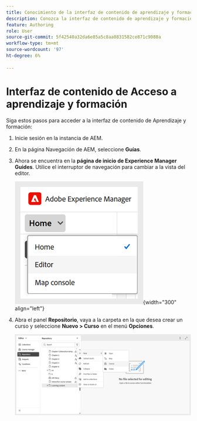 ```yaml
---
title: Conocimiento de la interfaz de contenido de aprendizaje y formación
description: Conozca la interfaz de contenido de aprendizaje y formación en Adobe Experience Manager Guides.
feature: Authoring
role: User
source-git-commit: 5f42540a32da6e85a5c8aa0831582ce871c9088a
workflow-type: tm+mt
source-wordcount: '97'
ht-degree: 6%

---
```


# Interfaz de contenido de Acceso a aprendizaje y formación

Siga estos pasos para acceder a la interfaz de contenido de Aprendizaje y formación:

1. Inicie sesión en la instancia de AEM. 
2. En la página Navegación de AEM, seleccione **Guías**.
3. Ahora se encuentra en la **página de inicio de Experience Manager Guides**. Utilice el interruptor de navegación para cambiar a la vista del editor.

   ![](assets/aem-navigation-switcher.png){width="300" align="left"}

4. Abra el panel **Repositorio**, vaya a la carpeta en la que desea crear un curso y seleccione **Nuevo > Curso** en el menú **Opciones**.

   ![](assets/create-new-course.png)








